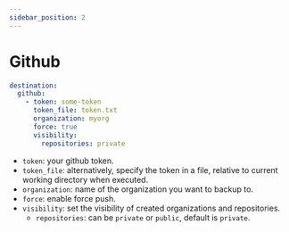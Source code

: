 ```yaml
---
sidebar_position: 2
---
```


# Github

```yaml title="config"
destination:
  github:
    - token: some-token
      token_file: token.txt
      organization: myorg
      force: true
      visibility:
        repositories: private
```
- `token`: your github token.
- `token_file`: alternatively, specify the token in a file, relative to current working directory when executed.
- `organization`: name of the organization you want to backup to.
- `force`: enable force push.
- `visibility`: set the visibility of created organizations and repositories.
    - `repositories`: can be `private` or `public`, default is `private`.
